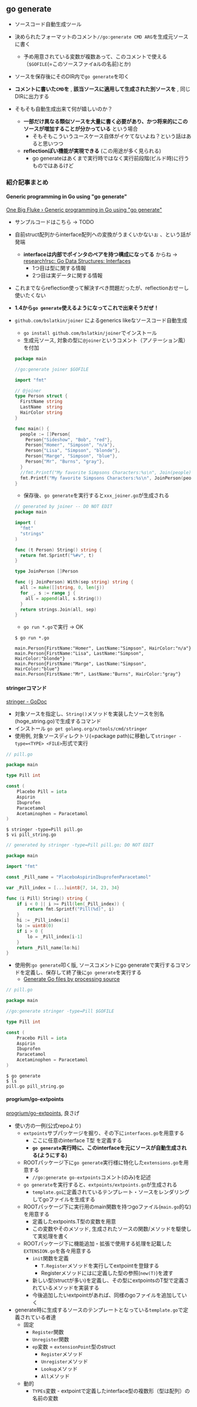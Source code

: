 ## go generate

* ソースコード自動生成ツール
* 決められたフォーマットのコメント`//go:generate CMD ARG`を生成元ソースに書く
    * 予め用意されている変数が複数あって、このコメントで使える（`$GOFILE`(=このソースファイaルの名前)とか)
* ソースを保存後にそのDIR内で`go generate`を叩く
* __コメントに書いた`CMD`を__ , __該当ソースに適用して生成された別ソースを__ , 同じDIRに出力する 

* そもそも自動生成出来て何が嬉しいのか？
    * __一部だけ異なる類似ソースを大量に書く必要があり、かつ将来的にこのソースが増加することが分かっている__ という場合
        * そもそもこういうユースケース自体がイケてないよね？という話はあると思いつつ
    * __reflectionぽい機能が実現できる__ (この用途が多く見られる)
        * go generateはあくまで実行時ではなく実行前段階(ビルド時)に行うものではあるけど


### 紹介記事まとめ

#### Generic programming in Go using "go generate"
[One Big Fluke › Generic programming in Go using "go generate"](http://www.onebigfluke.com/2014/12/generic-programming-go-generate.html)

* サンプルコードはこちら -> TODO
* 自前struct配列からinterface配列への変換がうまくいかないぉ 、という話が発端
    * __interfaceは内部でポインタのペアを持つ構成になってる__ からね -> [research!rsc: Go Data Structures: Interfaces](http://research.swtch.com/interfaces)
        * 1つ目は型に関する情報
        * 2つ目は実データに関する情報
* これまでならreflection使って解決すべき問題だったが、reflectionおせーし使いたくない
* __1.4から`go generate`使えるようになってこれで出来そうだぜ！__

* `github.com/bslatkin/joiner` によるgenerics likeなソースコード自動生成
    * `go install github.com/bslatkin/joiner`でインストール
    * 生成元ソース, 対象の型に`@joiner`というコメント（アノテーション風）を付加

    ```go
    package main

    //go:generate joiner $GOFILE

    import "fmt"

    // @joiner
    type Person struct {
      FirstName string
      LastName  string
      HairColor string
    }

    func main() {
      people := []Person{
        Person{"Sideshow", "Bob", "red"},
        Person{"Homer", "Simpson", "n/a"},
        Person{"Lisa", "Simpson", "blonde"},
        Person{"Marge", "Simpson", "blue"},
        Person{"Mr", "Burns", "gray"},
      }
      //fmt.Printf("My favorite Simpsons Characters:%s\n", Join(people).With("\n"))
      fmt.Printf("My favorite Simpsons Characters:%s\n", JoinPerson(people).With("\n"))
    }
    ```

    * 保存後、`go generate`を実行すると`xxx_joiner.go`が生成される

    ```go
    // generated by joiner -- DO NOT EDIT
    package main

    import (
      "fmt"
      "strings"
    )

    func (t Person) String() string {
      return fmt.Sprintf("%#v", t)
    }

    type JoinPerson []Person

    func (j JoinPerson) With(sep string) string {
      all := make([]string, 0, len(j))
      for _, s := range j {
        all = append(all, s.String())
      }
      return strings.Join(all, sep)
    }
    ```

    * `go run *.go`で実行 -> OK

    ```
    $ go run *.go

    main.Person{FirstName:"Homer", LastName:"Simpson", HairColor:"n/a"}
    main.Person{FirstName:"Lisa", LastName:"Simpson", HairColor:"blonde"}
    main.Person{FirstName:"Marge", LastName:"Simpson", HairColor:"blue"}
    main.Person{FirstName:"Mr", LastName:"Burns", HairColor:"gray"}
    ```

#### stringerコマンド
[stringer - GoDoc](https://godoc.org/golang.org/x/tools/cmd/stringer)

* 対象ソースを指定し、`String()`メソッドを実装したソースを別名(hoge_string.go)で生成するコマンド
* インストール `go get golang.org/x/tools/cmd/stringer`
* 使用例, 対象ソースディレクトリ(=package path)に移動して`stringer -type=<TYPE> <FILE>`形式で実行

```go
// pill.go

package main

type Pill int

const (
	Placebo Pill = iota
	Aspirin
	Ibuprofen
	Paracetamol
	Acetaminophen = Paracetamol
)
```
```
$ stringer -type=Pill pill.go
$ vi pill_string.go
```
```go
// generated by stringer -type=Pill pill.go; DO NOT EDIT

package main

import "fmt"

const _Pill_name = "PlaceboAspirinIbuprofenParacetamol"

var _Pill_index = [...]uint8{7, 14, 23, 34}

func (i Pill) String() string {
	if i < 0 || i >= Pill(len(_Pill_index)) {
		return fmt.Sprintf("Pill(%d)", i)
	}
	hi := _Pill_index[i]
	lo := uint8(0)
	if i > 0 {
		lo = _Pill_index[i-1]
	}
	return _Pill_name[lo:hi]
}
```

* 使用例:`go generate`叩く版, ソースコメントにgo generateで実行するコマンドを定義し、保存して終了後に`go generate`を実行する
    * [Generate Go files by processing source](http://golang.org/cmd/go/#hdr-Generate_Go_files_by_processing_source)

```go
// pill.go

package main

//go:generate stringer -type=Pill $GOFILE

type Pill int

const (
	Pracebo Pill = iota
	Aspirin
	Ibuprofen
	Paracetamol
	Acetaminophen = Paracetamol
)
```
```
$ go generate
$ ls
pill.go pill_string.go
```

#### progrium/go-extpoints
[progrium/go-extpoints](https://github.com/progrium/go-extpoints), 良さげ

* 使い方の一例(公式repoより)
    * `extpoints`サブパッケージを掘り、その下に`interfaces.go`を用意する
        * ここに任意のinterface T型 を定義する
        * __`go generate`実行時に、このinterfaceを元にソースが自動生成される(ようにする)__
    * ROOTパッケージ下に`go generate`実行様に特化した`extensions.go`を用意する
        * `//go:generate go-extpoints`コメント(のみ)を記述
    * `go generate`を実行すると、`extpoints/extpoints.go`が生成される
        * `template.go`に定義されているテンプレート・ソースをレンダリングしてgoファイルを生成する
    * ROOTパッケージ下に実行用のmain関数を持つgoファイル(`main.go`的な) を用意する
        * 定義したextpoints.T型の変数を用意
        * この変数やそのメソッド, 生成されたソースの関数/メソッドを駆使して実処理を書く
    * ROOTパッケージ下に機能追加・拡張で使用する処理を記載した`EXTENSION.go`を各々用意する
        * `init`関数を定義
            * `T.Register`メソッドを実行してextpointを登録する
            * Registerメソッドにはに定義した型の参照(`new(T)`)を渡す
        * 新しい型(structが多い)を定義し、その型にextpointsのT型で定義されているメソッドを実装する
        * 今後追加したいextpointがあれば、同様のgoファイルを追加していく
* generate時に生成するソースのテンプレートとなっている`template.go`で定義されている者達
    * 固定
        * `Register`関数
        * `Unregister`関数
        * `ep`変数 = `extensionPoint`型のstruct
            * `Register`メソッド
            * `Unregister`メソッド
            * `Lookup`メソッド
            * `All`メソッド
    * 動的
        * `TYPEs`変数 - extpointで定義したinterface型の複数形（型は配列）の名前の変数
